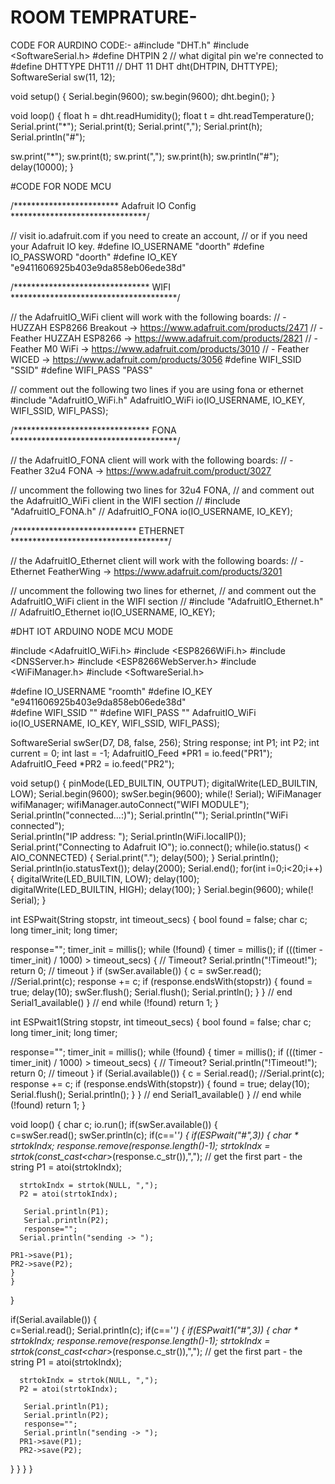 # ROOM TEMPRATURE-
CODE FOR AURDINO CODE:-
a#include "DHT.h"
#include <SoftwareSerial.h>
#define DHTPIN 2     // what digital pin we're connected to
#define DHTTYPE DHT11   // DHT 11
DHT dht(DHTPIN, DHTTYPE);
SoftwareSerial sw(11, 12);

void setup() 
{
  Serial.begin(9600);
  sw.begin(9600);
  dht.begin();
}

void loop() 
{
 float h = dht.readHumidity();
 float t = dht.readTemperature();
 Serial.print("*");
 Serial.print(t);
 Serial.print(",");
 Serial.print(h);
 Serial.println("#");
 
 sw.print("*");
 sw.print(t);
 sw.print(",");
 sw.print(h);
 sw.println("#");
 delay(10000);
 }
 
 #CODE FOR NODE MCU
 
 /************************ Adafruit IO Config *******************************/

// visit io.adafruit.com if you need to create an account, // or if you need your Adafruit IO key. #define IO_USERNAME "doorth" #define IO_PASSWORD "doorth" #define IO_KEY "e9411606925b403e9da858eb06ede38d"

/******************************* WIFI **************************************/

// the AdafruitIO_WiFi client will work with the following boards: // - HUZZAH ESP8266 Breakout -> https://www.adafruit.com/products/2471 // - Feather HUZZAH ESP8266 -> https://www.adafruit.com/products/2821 // - Feather M0 WiFi -> https://www.adafruit.com/products/3010 // - Feather WICED -> https://www.adafruit.com/products/3056
#define WIFI_SSID "SSID" #define WIFI_PASS "PASS"

// comment out the following two lines if you are using fona or ethernet #include "AdafruitIO_WiFi.h" AdafruitIO_WiFi io(IO_USERNAME, IO_KEY, WIFI_SSID, WIFI_PASS);

/******************************* FONA **************************************/

// the AdafruitIO_FONA client will work with the following boards: // - Feather 32u4 FONA -> https://www.adafruit.com/product/3027

// uncomment the following two lines for 32u4 FONA, // and comment out the AdafruitIO_WiFi client in the WIFI section // #include "AdafruitIO_FONA.h" // AdafruitIO_FONA io(IO_USERNAME, IO_KEY);

/**************************** ETHERNET ************************************/

// the AdafruitIO_Ethernet client will work with the following boards: // - Ethernet FeatherWing -> https://www.adafruit.com/products/3201

// uncomment the following two lines for ethernet, // and comment out the AdafruitIO_WiFi client in the WIFI section // #include "AdafruitIO_Ethernet.h" // AdafruitIO_Ethernet io(IO_USERNAME, IO_KEY);

#DHT IOT ARDUINO NODE MCU MODE

 #include <AdafruitIO_WiFi.h>
#include <ESP8266WiFi.h>
#include <DNSServer.h>
#include <ESP8266WebServer.h>
#include <WiFiManager.h> 
#include <SoftwareSerial.h>

#define IO_USERNAME  "roomth"
#define IO_KEY       "e9411606925b403e9da858eb06ede38d"              
#define WIFI_SSID       ""
#define WIFI_PASS       ""
AdafruitIO_WiFi io(IO_USERNAME, IO_KEY, WIFI_SSID, WIFI_PASS);

SoftwareSerial swSer(D7, D8, false, 256);
String response;
int P1;
int P2;
int current = 0;
int last = -1;
AdafruitIO_Feed *PR1 = io.feed("PR1");
AdafruitIO_Feed *PR2 = io.feed("PR2");

void setup() 
{
  pinMode(LED_BUILTIN, OUTPUT);
  digitalWrite(LED_BUILTIN, LOW);
  Serial.begin(9600);
  swSer.begin(9600);
  while(! Serial);
  WiFiManager wifiManager;
  wifiManager.autoConnect("WIFI MODULE");
  Serial.println("connected...:)");
  Serial.println("");
  Serial.println("WiFi connected");  
  Serial.println("IP address: ");
  Serial.println(WiFi.localIP());
  Serial.print("Connecting to Adafruit IO");
  io.connect();
  while(io.status() < AIO_CONNECTED) {
  Serial.print(".");
  delay(500);
  }
  Serial.println();
  Serial.println(io.statusText());
  delay(2000);
  Serial.end();
  for(int i=0;i<20;i++)
  {
  digitalWrite(LED_BUILTIN, LOW);
  delay(100);  
  digitalWrite(LED_BUILTIN, HIGH); 
  delay(100); 
  }
  Serial.begin(9600);
  while(! Serial);
  }

int ESPwait(String stopstr, int timeout_secs)
{
  bool found = false;
  char c;
  long timer_init;
  long timer;

  response="";
  timer_init = millis();
  while (!found) {
    timer = millis();
    if (((timer - timer_init) / 1000) > timeout_secs) { // Timeout?
      Serial.println("!Timeout!");
      return 0;  // timeout
    }
    if (swSer.available()) {
      c = swSer.read();
      //Serial.print(c);
      response += c;
      if (response.endsWith(stopstr)) {
        found = true;
        delay(10);
        swSer.flush();
        Serial.flush();
        Serial.println();
      }
    } // end Serial1_available()
  } // end while (!found)
  return 1;
}

int ESPwait1(String stopstr, int timeout_secs)
{
  bool found = false;
  char c;
  long timer_init;
  long timer;

  response="";
  timer_init = millis();
  while (!found) {
    timer = millis();
    if (((timer - timer_init) / 1000) > timeout_secs) { // Timeout?
      Serial.println("!Timeout!");
      return 0;  // timeout
    }
    if (Serial.available()) {
      c = Serial.read();
      //Serial.print(c);
      response += c;
      if (response.endsWith(stopstr)) {
        found = true;
        delay(10);
        Serial.flush();
        Serial.println();
      }
    } // end Serial1_available()
  } // end while (!found)
  return 1;
}

void loop() 
{
 char c;
 io.run();
if(swSer.available())
  {  
  c=swSer.read();
  swSer.println(c);
  if(c=='*')
    {
      if(ESPwait("#",3))
      {
      char * strtokIndx;
      response.remove(response.length()-1);
      strtokIndx = strtok(const_cast<char*>(response.c_str()),",");      // get the first part - the string
      P1 = atoi(strtokIndx);
      
      strtokIndx = strtok(NULL, ","); 
      P2 = atoi(strtokIndx);

       Serial.println(P1);
       Serial.println(P2);
       response=""; 
      Serial.println("sending -> ");

    PR1->save(P1);
    PR2->save(P2);
    }
    }
  }


  if(Serial.available())
  {   
  c=Serial.read();
  Serial.println(c);
  if(c=='*')
    {
      if(ESPwait1("#",3))
      {
      char * strtokIndx;
      response.remove(response.length()-1);
      strtokIndx = strtok(const_cast<char*>(response.c_str()),",");      // get the first part - the string
      P1 = atoi(strtokIndx);
      
      strtokIndx = strtok(NULL, ","); 
      P2 = atoi(strtokIndx);
     
       Serial.println(P1);
       Serial.println(P2);
       response=""; 
       Serial.println("sending -> ");
      PR1->save(P1);
      PR2->save(P2);
   }
   }
  }
}
